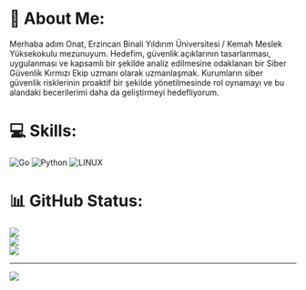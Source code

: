 # 💫 About Me:
Merhaba adım Onat, Erzincan Binali Yıldırım Üniversitesi / Kemah Meslek Yüksekokulu mezunuyum. Hedefim, güvenlik  açıklarının tasarlanması, uygulanması ve kapsamlı bir şekilde analiz edilmesine odaklanan bir Siber Güvenlik Kırmızı Ekip uzmanı olarak  uzmanlaşmak. Kurumların siber güvenlik risklerinin proaktif bir şekilde  yönetilmesinde rol oynamayı ve bu alandaki becerilerimi daha da geliştirmeyi hedefliyorum.

# 💻 Skills:
 ![Go](https://img.shields.io/badge/go-%2300ADD8.svg?style=for-the-badge&logo=go&logoColor=white) ![Python](https://img.shields.io/badge/python-3670A0?style=for-the-badge&logo=python&logoColor=ffdd54) ![LINUX](https://img.shields.io/badge/Linux-FCC624?style=for-the-badge&logo=linux&logoColor=black)
 
# 📊 GitHub Status:
![](https://github-readme-stats.vercel.app/api?username=mystispy&theme=dark&hide_border=false&include_all_commits=false&count_private=false)<br/>
![](https://github-readme-streak-stats.herokuapp.com/?user=mystispy&theme=dark&hide_border=false)<br/>
![](https://github-readme-stats.vercel.app/api/top-langs/?username=mystispy&theme=dark&hide_border=false&include_all_commits=false&count_private=false&layout=compact)

---
[![](https://visitcount.itsvg.in/api?id=mystispy&icon=0&color=0)](https://visitcount.itsvg.in)


